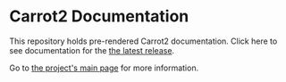 Carrot2 Documentation
=====================

This repository holds pre-rendered Carrot2 documentation. 
Click here to see documentation for the [the latest release](release/latest/index.html).

Go to [the project's main page](https://github.com/carrot2/carrot2)
for more information.